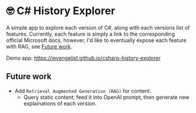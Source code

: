 # 🤓 C# History Explorer

A simple app to explore each version of C#, along with each versions list of features. Currently, each feature is simply a link to the corresponding official Microsoft docs, however, I'd like to eventually expose each feature with RAG, see [Future work](#future-work).

Demo app: https://ievangelist.github.io/csharp-history-explorer

## Future work

- Add `Retrieval Augmented Generation (RAG)` for content.
  - Query static content, feed it into OpenAI prompt, then generate new explainations of each version.
